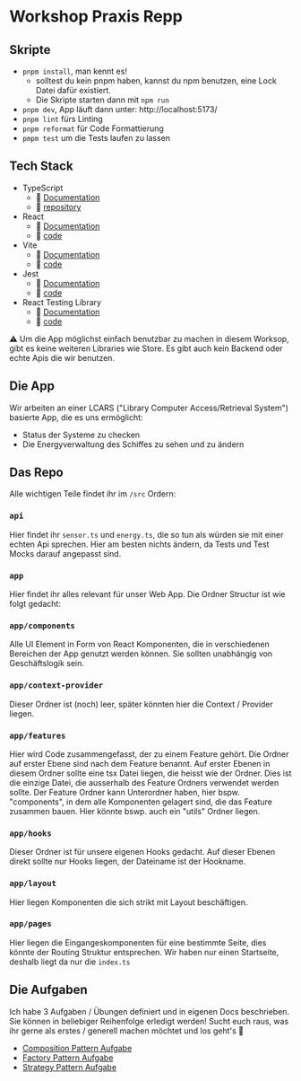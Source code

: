 # Workshop Praxis Repp

## Skripte

- `pnpm install`, man kennt es!
  - solltest du kein pnpm haben, kannst du npm benutzen, eine Lock Datei dafür existiert.
  - Die Skripte starten dann mit `npm run`
- `pnpm dev`, App läuft dann unter: http://localhost:5173/
- `pnpm lint` fürs Linting
- `pnpm reformat` für Code Formattierung
- `pmpm test` um die Tests laufen zu lassen

## Tech Stack

- TypeScript
  - 📃 [Documentation](https://www.typescriptlang.org/)
  - 🐙 [repository](https://github.com/microsoft/TypeScript)
- React
  - 📃 [Documentation](https://reactjs.org/docs/getting-started.html)
  - 🐙 [code](https://github.com/facebook/react/)
- Vite
  - 📃 [Documentation](https://vitejs.dev/guide/)
  - 🐙 [code](https://github.com/vitejs/vite)
- Jest
  - 📃 [Documentation](https://jestjs.io/docs/getting-started)
  - 🐙 [code](https://github.com/facebook/jest)
- React Testing Library
  - 📃 [Documentation](https://testing-library.com/docs/react-testing-library/intro/)
  - 🐙 [code](https://github.com/testing-library/react-testing-library)

⚠️ Um die App möglichst einfach benutzbar zu machen in diesem Worksop, gibt es keine weiteren Libraries wie Store. Es
gibt auch kein Backend oder echte Apis die wir benutzen.

## Die App

Wir arbeiten an einer LCARS ("Library Computer Access/Retrieval System") basierte App, die es uns ermöglicht:

- Status der Systeme zu checken
- Die Energyverwaltung des Schiffes zu sehen und zu ändern

## Das Repo

Alle wichtigen Teile findet ihr im `/src` Ordern:

### `api`

Hier findet ihr `sensor.ts` und `energy.ts`, die so tun als würden sie mit einer echten Api sprechen. Hier am besten
nichts ändern, da Tests und Test Mocks darauf angepasst sind.

### `app`

Hier findet ihr alles relevant für unser Web App. Die Ordner Structur ist wie folgt gedacht:

### `app/components`

Alle UI Element in Form von React Komponenten, die in verschiedenen Bereichen der App genutzt werden können. Sie
sollten unabhängig von Geschäftslogik sein.

### `app/context-provider`

Dieser Ordner ist (noch) leer, später könnten hier die Context / Provider liegen.

### `app/features`

Hier wird Code zusammengefasst, der zu einem Feature gehört. Die Ordner auf erster Ebene sind nach dem Feature
benannt. Auf erster Ebenen in diesem Ordner sollte eine tsx Datei liegen, die heisst wie der Ordner. Dies ist die
einzige Datei, die ausserhalb des Feature Ordners verwendet werden sollte. Der Feature Ordner kann Unterordner haben,
hier bspw. "components", in dem alle Komponenten gelagert sind, die das Feature zusammen bauen. Hier könnte bswp.
auch ein "utils" Ordner liegen.

### `app/hooks`

Dieser Ordner ist für unsere eigenen Hooks gedacht. Auf dieser Ebenen direkt sollte nur Hooks liegen, der Dateiname ist der Hookname.

### `app/layout`

Hier liegen Komponenten die sich strikt mit Layout beschäftigen.

### `app/pages`

Hier liegen die Eingangeskomponenten für eine bestimmte Seite, dies könnte der Routing Struktur entsprechen. Wir haben nur einen Startseite, deshalb liegt da nur die `index.ts`

## Die Aufgaben

Ich habe 3 Aufgaben / Übungen definiert und in eigenen Docs beschrieben. Sie können in beliebiger Reihenfolge erledigt werden! Sucht euch raus, was ihr gerne als erstes / generell machen möchtet und los geht's 🚀

- [Composition Pattern Aufgabe](_aufgaben/1-composite-pattern.md)
- [Factory Pattern Aufgabe](_aufgaben/2-factory-pattern.md)
- [Strategy Pattern Aufgabe](_aufgaben/3-strategy-pattern.md)
